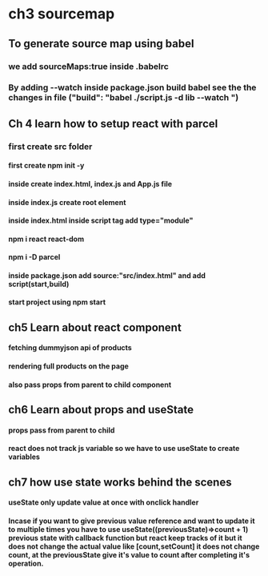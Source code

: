 # ch3 sourcemap

## To generate source map using babel

### we add sourceMaps:true inside .babelrc

### By adding --watch inside package.json build babel see the the changes in file ("build": "babel ./script.js -d lib --watch ")

## Ch 4 learn how to setup react with parcel

### first create src folder

#### first create npm init -y

#### inside create index.html, index.js and App.js file

#### inside index.js create root element

#### inside index.html inside script tag add type="module"

#### npm i react react-dom

#### npm i -D parcel

#### inside package.json add source:"src/index.html" and add script(start,build)

#### start project using npm start

## ch5 Learn about react component

#### fetching dummyjson api of products

#### rendering full products on the page

#### also pass props from parent to child component

## ch6 Learn about props and useState

#### props pass from parent to child

#### react does not track js variable so we have to use useState to create variables

## ch7 how use state works behind the scenes

#### useState only update value at once with onclick handler

#### Incase if you want to give previous value reference and want to update it to multiple times you have to use useState((previousState)=>count + 1) previous state with callback function but react keep tracks of it but it does not change the actual value like [count,setCount] it does not change count, at the previousState give it's value to count after completing it's operation.
